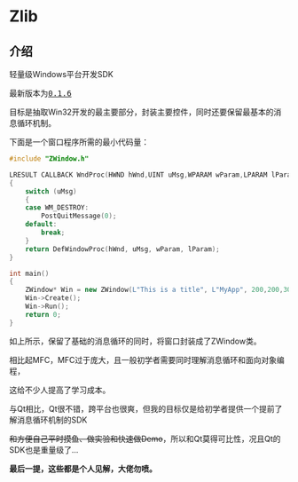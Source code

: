 # Zlib

## 介绍

轻量级Windows平台开发SDK

最新版本为<kbd>[0.1.6](https://github.com/SHIINASAMA/Zlib/releases)</kbd>

目标是抽取Win32开发的最主要部分，封装主要控件，同时还要保留最基本的消息循环机制。

下面是一个窗口程序所需的最小代码量：

```c++
#include "ZWindow.h"

LRESULT CALLBACK WndProc(HWND hWnd,UINT uMsg,WPARAM wParam,LPARAM lParam)
{
	switch (uMsg)
	{
	case WM_DESTROY:
		PostQuitMessage(0);
	default:
		break;
	}
	return DefWindowProc(hWnd, uMsg, wParam, lParam);
}

int main()
{
	ZWindow* Win = new ZWindow(L"This is a title", L"MyApp", 200,200,300,200,WndProc);
	Win->Create();
	Win->Run();
	return 0;
}
```

如上所示，保留了基础的消息循环的同时，将窗口封装成了ZWindow类。

相比起MFC，MFC过于庞大，且一般初学者需要同时理解消息循环和面向对象编程，

这给不少人提高了学习成本。

与Qt相比，Qt很不错，跨平台也很爽，但我的目标仅是给初学者提供一个提前了解消息循环机制的SDK

~~和方便自己平时摸鱼、做实验和快速做Demo~~，所以和Qt莫得可比性，况且Qt的SDK也是重量级了...

**最后一提，这些都是个人见解，大佬勿喷。**